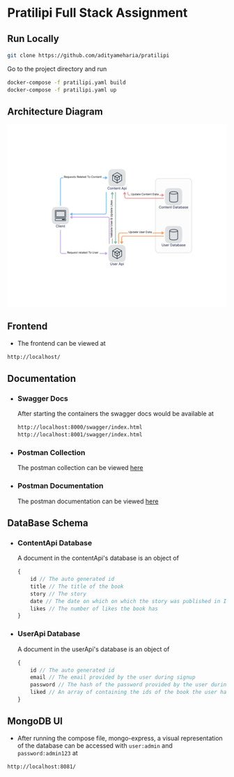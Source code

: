 # Pratilipi Full Stack Assignment

## Run Locally
```bash
git clone https://github.com/adityameharia/pratilipi
```

Go to the project directory and run 
```bash
docker-compose -f pratilipi.yaml build
docker-compose -f pratilipi.yaml up
```

## Architecture Diagram
![](Pratilipi.png)

## Frontend

- The frontend can be viewed at 
```bash
http://localhost/
```

## Documentation

- ### Swagger Docs
    After starting the containers the swagger docs would be available at
    ```bash
    http://localhost:8000/swagger/index.html
    http://localhost:8001/swagger/index.html  
    ```
- ### Postman Collection
    The postman collection can be viewed [here](https://www.postman.com/collections/423fe3ecb6201513edc4)
- ### Postman Documentation
    The postman documentation can be viewed [here](https://documenter.getpostman.com/view/10792507/UVeJL59k)

## DataBase Schema

- ### ContentApi Database
    A document in the contentApi's database is an object of
    ```js
    {
        id // The auto generated id
        title // The title of the book
        story // The story 
        date // The date on which on which the story was published in ISO 8601 format
        likes // The number of likes the book has
    }
    ```

- ### UserApi Database
    A document in the userApi's database is an object of
    ```js
    {
        id // The auto generated id
        email // The email provided by the user during signup
        password // The hash of the password provided by the user during signup
        liked // An array of containing the ids of the book the user has liked
    }
    ```

## MongoDB UI
- After running the compose file, mongo-express, a visual representation of the database can be accessed with `user:admin` and `password:admin123` at
```bash
http://localhost:8081/
```